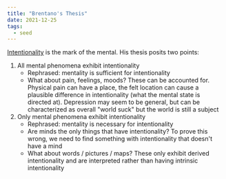```yaml
---
title: "Brentano's Thesis"
date: 2021-12-25
tags:
  - seed
---
```


[Intentionality](thoughts/intentionality.md) is the mark of the mental. His thesis posits two points:

1. All mental phenomena exhibit intentionality
   - Rephrased: mentality is sufficient for intentionality
   - What about pain, feelings, moods? These can be accounted for. Physical pain can have a place, the felt location can cause a plausible difference in intentionality (what the mental state is directed at). Depression may seem to be general, but can be characterized as overall "world suck" but the world is still a subject
2. Only mental phenomena exhibit intentionality
   - Rephrased: mentality is necessary for intentionality
   - Are minds the only things that have intentionality? To prove this wrong, we need to find something with intentionality that doesn't have a mind
   - What about words / pictures / maps? These only exhibit derived intentionality and are interpreted rather than having intrinsic intentionality
